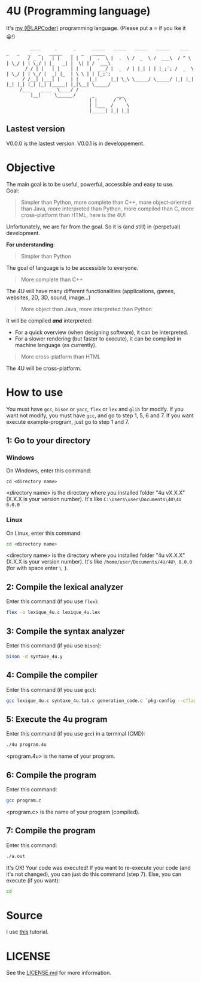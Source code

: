 # 4U (Programming language)

It's [my (@LAPCoder)](https://github.com/LAPCoder) programming language.
(Please put a ⭐ if you lke it 😀!)

```
         ____     _      _      _____   _____   _____   _____    ___    _   _   _   _   _____   _   _   _____ 
        / _  |   | |    | |    |  .  \ |  .  \ /  _  \ /  ___\  / ^ \  | \_/ | | \_/ | |_   _| |  \| | /  ___\
       / / | |   | |    | |    |  ___/ |  _  / | |_| | | |_;¨; /  _  \ | \_/ | | \_/ |  _| |_  | \ \ | | |_;¨;
      / /__| |___| |    | |    |_|     |_| \_\ \_____/ \_____/ |_| |_| |_| |_| |_| |_| |_____| |_|\__| \_____/
     /___    ____  \____/ /
         |__|     \______/      _        ___   
                               | |      / ^ \  
                               | |___  /     \ 
                               |_____| |_| |_| 
```

## Lastest version

V0.0.0 is the lastest version.
V0.0.1 is in developpement.

# Objective

The main goal is to be useful, powerful, accessible and easy to use. <br />
Goal:
> Simpler than Python, more complete than C++, more object-oriented than Java, more interpreted than Python, more compiled than C, more cross-platform than HTML, here is the 4U!

Unfortunately, we are far from the goal.
So it is (and still) in (perpetual) development.

**For understanding**:

> Simpler than Python

The goal of language is to be accessible to everyone.

> More complete than C++

The 4U will have many different functionalities (applications, games, websites, 2D, 3D, sound, image...)

> More object than Java, more interpreted than Python

It will be compiled ***and*** interpreted:
- For a quick overview (when designing software), it can be interpreted.
- For a slower rendering (but faster to execute), it can be compiled in machine language (as currently).

> More cross-platform than HTML

The 4U will be cross-platform.

<!-- TODO : Mettre # Keywords -->

<!-- 
# How to install
Met le ici
-->
# How to use

You must have ```gcc```, ```bison``` or ```yacc```, ```flex``` or ```lex``` and ```glib``` for modify.
If you want not modify, you must have ```gcc```, and go to step 1, 5, 6 and 7.
If you want execute example-program, just go to step 1 and 7.

## 1: Go to your directory

### Windows

On Windows, enter this command:
```batch
cd <directory name>
```
\<directory name\> is the directory where you installed folder "4u vX.X.X" (X.X.X is your version number).
It's like ```C:\Users\user\Documents\4U\4U 0.0.0```

### Linux

On Linux, enter this command:
```bash
cd <directory name>
```
\<directory name\> is the directory where you installed folder "4u vX.X.X" (X.X.X is your version number).
It's like ```/home/user/Documents/4U/4U\ 0.0.0``` (for with space enter ```\ ```).

## 2: Compile the lexical analyzer
  
Enter this command (if you use ```flex```):
```bash
flex -o lexique_4u.c lexique_4u.lex
```
## 3: Compile the syntax analyzer
  
Enter this command (if you use ```bison```):
```bash
bison -d syntaxe_4u.y
```

## 4: Compile the compiler
  
Enter this command (if you use ```gcc```):
```bash
gcc lexique_4u.c syntaxe_4u.tab.c generation_code.c `pkg-config --cflags --libs glib-2.0` -o 4u
```

## 5: Execute the 4u program

Enter this command (if you use ```gcc```) in a terminal (CMD):
```bash
./4u program.4u
```
\<program.4u\> is the name of your program.

## 6: Compile the program

Enter this command:
```bash
gcc program.c
```
\<program.c\> is the name of your program (compiled).

## 7: Compile the program

Enter this command:
```bash
./a.out
```
It's OK! Your code was executed! If you want to re-execute your code (and it's not changed), you can just do this command (step 7).
Else, you can execute (if you want):
```bash
cd
```

# Source

I use [this](https://totodu.net/Compilation/Compilation) tutorial.

# LICENSE

See the [LICENSE.md](https://github.com/LAPCoder/4U-Programming-language/blob/main/LICENSE.md) for more information.
